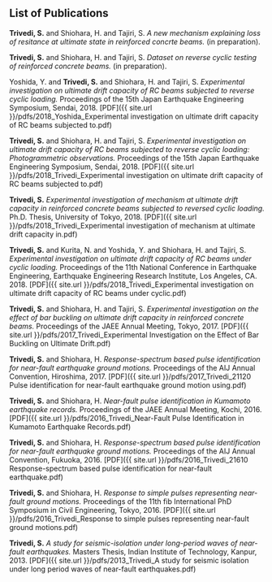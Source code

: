 ## List of Publications

**Trivedi, S.** and Shiohara, H. and Tajiri, S. *A new mechanism explaining loss of resitance at ultimate state in reinforced concrte beams.* (in preparation).

**Trivedi, S.** and Shiohara, H. and Tajiri, S. *Dataset on reverse cyclic testing of reinforced concrete beams.* (in preparation).

Yoshida, Y. and **Trivedi, S.** and Shiohara, H. and Tajiri, S. *Experimental investigation on ultimate drift capacity of RC beams subjected to reverse cyclic loading.* Proceedings of the 15th Japan Earthquake Engineering Symposium, Sendai, 2018. [PDF]({{ site.url }}/pdfs/2018_Yoshida_Experimental investigation on ultimate drift capacity of RC beams subjected to.pdf)

**Trivedi, S.** and Shiohara, H. and Tajiri, S. *Experimental investigation on ultimate drift capacity of RC beams subjected to reverse cyclic loading: Photogrammetric observations.* Proceedings of the 15th Japan Earthquake Engineering Symposium, Sendai, 2018. [PDF]({{ site.url }}/pdfs/2018_Trivedi_Experimental investigation on ultimate drift capacity of RC beams subjected to.pdf)

**Trivedi, S.** *Experimental investigation of mechanism at ultimate drift capacity in reinforced concrete beams subjected to reversed cyclic loading.* Ph.D. Thesis, University of Tokyo, 2018. [PDF]({{ site.url }}/pdfs/2018_Trivedi_Experimental investigation of mechanism at ultimate drift capacity in.pdf)

**Trivedi, S.** and Kurita, N. and Yoshida, Y. and Shiohara, H. and Tajiri, S. *Experimental investigation on ultimate drift capacity of RC beams under cyclic loading.* Proceedings of the 11th National Conference in Earthquake Engineering, Earthquake Engineering Research Institute, Los Angeles, CA. 2018. [PDF]({{ site.url }}/pdfs/2018_Trivedi_Experimental investigation on ultimate drift capacity of RC beams under cyclic.pdf)

**Trivedi, S.** and Shiohara, H. and Tajiri, S. *Experimental investigation on the effect of bar buckling on ultimate drift capacity in reinforced concrete beams.* Proceedings of the JAEE Annual Meeting, Tokyo, 2017. [PDF]({{ site.url }}/pdfs/2017_Trivedi_Experimental Investigation on the Effect of Bar Buckling on Ultimate Drift.pdf)

**Trivedi, S.** and Shiohara, H. *Response-spectrum based pulse identification for near-fault earthquake ground motions.* Proceedings of the AIJ Annual Convention, Hiroshima, 2017. [PDF]({{ site.url }}/pdfs/2017_Trivedi_21120 Pulse identification for near-fault earthquake ground motion using.pdf)

**Trivedi, S.** and Shiohara, H. *Near-fault pulse identification in Kumamoto earthquake records.* Proceedings of the JAEE Annual Meeting, Kochi, 2016. [PDF]({{ site.url }}/pdfs/2016_Trivedi_Near-Fault Pulse Identification in Kumamoto Earthquake Records.pdf)

**Trivedi, S.** and Shiohara, H. *Response-spectrum based pulse identification for near-fault earthquake ground motions.* Proceedings of the AIJ Annual Convention, Fukuoka, 2016. [PDF]({{ site.url }}/pdfs/2016_Trivedi_21610 Response-spectrum based pulse identification for near-fault earthquake.pdf)

**Trivedi, S.** and Shiohara, H. *Response to simple pulses representing near-fault ground motions.* Proceedings of the 11th fib International PhD Symposium in Civil Engineering, Tokyo, 2016. [PDF]({{ site.url }}/pdfs/2016_Trivedi_Response to simple pulses representing near-fault ground motions.pdf)

**Trivedi, S.** *A study for seismic-isolation under long-period waves of near-fault earthquakes.* Masters Thesis, Indian Institute of Technology, Kanpur, 2013. [PDF]({{ site.url }}/pdfs/2013_Trivedi_A study for seismic isolation under long period waves of near-fault earthquakes.pdf)
